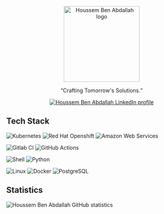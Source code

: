 <p align="center"><a href="https://www.linkedin.com/in/houssembenabdallah" target="_blank" rel="noreferrer"><img align="center" alt="Houssem Ben Abdallah logo" src="https://raw.githubusercontent.com/HosmosTN/houssemba/refs/heads/main/HBA.png" width="200" /></a>
</p>

<p align="center"><q>Crafting Tomorrow's Solutions.</q></p>

<p align="center">
  <a href="https://www.linkedin.com/in/houssembenabdallah/">
    <img alt="Houssem Ben Abdallah LinkedIn profile" src="https://img.shields.io/badge/linkedin-%230077B5.svg?style=for-the-badge&logo=linkedin&logoColor=white&color=blue" />
  </a>
</p>

## Tech Stack

<p>
  <p>
    <img alt="Kubernetes" src="https://img.shields.io/badge/kubernetes-kubernetes.svg?&style=for-the-badge&logo=kubernetes&color=99c3ff" />
    <img alt="Red Hat Openshift" src="https://img.shields.io/badge/openshift-openshift.svg?style=for-the-badge&logo=redhatopenshift&color=ee0000" />
    <img alt="Amazon Web Services" src="https://img.shields.io/badge/aws-aws.svg?style=for-the-badge&logo=amazonwebservices&color=orange" />
  </p>
  <p>
    <img alt="Gitlab CI" src="https://img.shields.io/badge/gitlab-gitlab.svg?style=for-the-badge&logo=gitlab&color=34517d" />
    <img alt="GitHub Actions" src="https://img.shields.io/badge/github%20actions-github%20action.svg?style=for-the-badge&logo=githubactions&color=a8c7fa" />
  </p>
  <p>
    <img alt="Shell" src="https://img.shields.io/badge/shell-shell.svg?style=for-the-badge&logo=gnubash&color=grey" />
    <img alt="Python" src="https://img.shields.io/badge/python-python.svg?style=for-the-badge&logo=python&color=green" />
  </p>
  <p>
   <img alt="Linux" src="https://img.shields.io/badge/linux-linux?style=for-the-badge&logo=linux&color=grey" />
   <img alt="Docker" src="https://img.shields.io/badge/docker-docker.svg?style=for-the-badge&logo=docker&color=99c3ff">
   <img alt="PostgreSQL" src="https://img.shields.io/badge/postgresql-postgresql.svg?&style=for-the-badge&logo=postgresql&color=699eca" />
  </p>
</p>

## Statistics

<p>
  <img alt="Houssem Ben Abdallah GitHub statistics" src="https://github-readme-stats.vercel.app/api?username=hosmostn&theme=react&count_private=true&show_icons=true" />
</p>
